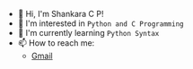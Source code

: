 - 👋 Hi, I'm Shankara C P!
- 👀 I'm interested in `Python and C Programming`
- 🌱 I'm currently learning `Python Syntax`
- 📫 How to reach me:
	- [Gmail](mailto:shankogubbi@gmail.com)

